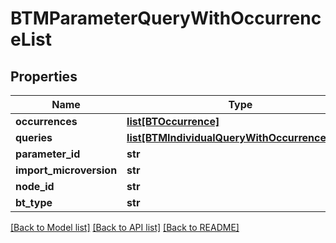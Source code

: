 # BTMParameterQueryWithOccurrenceList

## Properties
Name | Type | Description | Notes
------------ | ------------- | ------------- | -------------
**occurrences** | [**list[BTOccurrence]**](BTOccurrence.md) |  | [optional] 
**queries** | [**list[BTMIndividualQueryWithOccurrenceBase]**](BTMIndividualQueryWithOccurrenceBase.md) |  | [optional] 
**parameter_id** | **str** |  | [optional] 
**import_microversion** | **str** |  | [optional] 
**node_id** | **str** |  | [optional] 
**bt_type** | **str** |  | [optional] 

[[Back to Model list]](../README.md#documentation-for-models) [[Back to API list]](../README.md#documentation-for-api-endpoints) [[Back to README]](../README.md)


